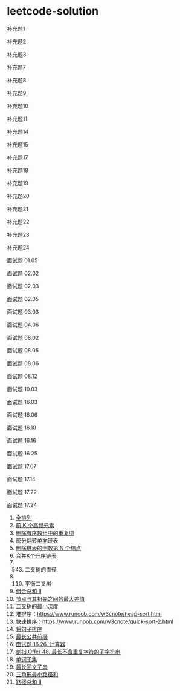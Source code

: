 # leetcode-solution

补充题1

补充题2

补充题3

补充题7

补充题8

补充题9

补充题10

补充题11

补充题14

补充题15

补充题17

补充题18

补充题19

补充题20

补充题21

补充题22

补充题23

补充题24



面试题 01.05

面试题 02.02

面试题 02.03

面试题 02.05

面试题 03.03

面试题 04.06

面试题 08.02

面试题 08.05

面试题 08.06

面试题 08.12

面试题 10.03

面试题 16.03

面试题 16.06

面试题 16.10

面试题 16.16

面试题 16.25

面试题 17.07

面试题 17.14

面试题 17.22

面试题 17.24

1. [全排列](https://leetcode-cn.com/problems/permutations/)
2. [前 K 个高频元素](https://leetcode-cn.com/problems/top-k-frequent-elements/)
3. [删除有序数组中的重复项](https://leetcode-cn.com/problems/remove-duplicates-from-sorted-array/)
1. [部分翻转单向链表]( https://leetcode-cn.com/problems/reverse-linked-list-ii/solution/leetcode92-fan-zhuan-lian-biao-iifei-chang-rong-yi/)
2. [删除链表的倒数第 N 个结点](https://leetcode-cn.com/problems/remove-nth-node-from-end-of-list/)
3. [合并K个升序链表](https://leetcode-cn.com/problems/merge-k-sorted-lists/)
1. 543. 二叉树的直径
2. 110. 平衡二叉树
3. [组合总和 II](https://leetcode-cn.com/problems/combination-sum-ii/)
4. [节点与其祖先之间的最大差值](https://leetcode-cn.com/problems/maximum-difference-between-node-and-ancestor/)
5. [二叉树的最小深度](https://leetcode-cn.com/problems/minimum-depth-of-binary-tree/)
1. 堆排序：https://www.runoob.com/w3cnote/heap-sort.html
2. 快速排序：https://www.runoob.com/w3cnote/quick-sort-2.html
1. [将句子排序](https://leetcode-cn.com/problems/sorting-the-sentence/)
2. [最长公共前缀](https://leetcode-cn.com/problems/longest-common-prefix/)
3. [面试题 16.26. 计算器](https://leetcode-cn.com/problems/calculator-lcci/)
4. [剑指 Offer 48. 最长不含重复字符的子字符串](https://leetcode-cn.com/problems/zui-chang-bu-han-zhong-fu-zi-fu-de-zi-zi-fu-chuan-lcof/)
5. [单词子集](https://leetcode-cn.com/problems/word-subsets/)
6. [最长回文子串](https://leetcode-cn.com/problems/longest-palindromic-substring/)
1. [三角形最小路径和](https://leetcode-cn.com/problems/triangle/)
1. [路径总和 II](https://leetcode-cn.com/problems/path-sum-ii/)

